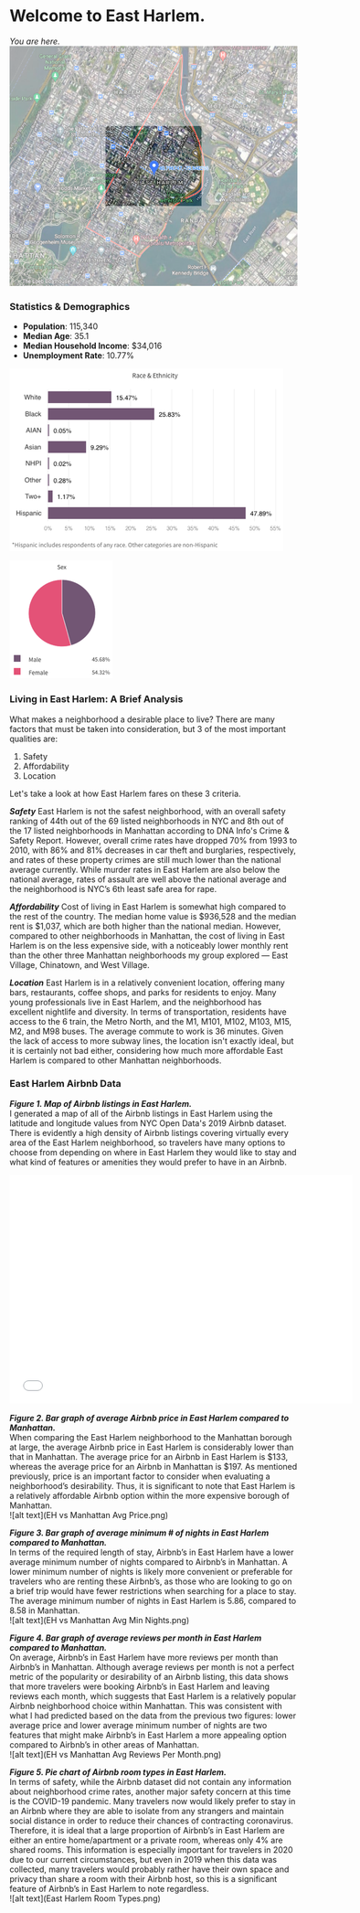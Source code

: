 # Welcome to East Harlem.

_You are here._  
![alt text](HighlightedMap.png)

### Statistics & Demographics

- **Population**: 115,340  
- **Median Age**: 35.1  
- **Median Household Income**: $34,016  
- **Unemployment Rate**: 10.77%  

![alt text](EHrace.png)  

![alt text](EHsex.png)  

### Living in East Harlem: A Brief Analysis

What makes a neighborhood a desirable place to live? There are many factors that must be taken into consideration, but 3 of the most important qualities are:  
1. Safety
2. Affordability
3. Location  

Let's take a look at how East Harlem fares on these 3 criteria.  

**_Safety_**  East Harlem is not the safest neighborhood, with an overall safety ranking of 44th out of the 69 listed neighborhoods in NYC and 8th out of the 17 listed neighborhoods in Manhattan according to DNA Info's Crime & Safety Report. However, overall crime rates have dropped 70% from 1993 to 2010, with 86% and 81% decreases in car theft and burglaries, respectively, and rates of these property crimes are still much lower than the national average currently. While murder rates in East Harlem are also below the national average, rates of assault are well above the national average and the neighborhood is NYC’s 6th least safe area for rape.  

**_Affordability_**  Cost of living in East Harlem is somewhat high compared to the rest of the country. The median home value is $936,528 and the median rent is $1,037, which are both higher than the national median. However, compared to other neighborhoods in Manhattan, the cost of living in East Harlem is on the less expensive side, with a noticeably lower monthly rent than the other three Manhattan neighborhoods my group explored — East Village, Chinatown, and West Village.  

**_Location_**  East Harlem is in a relatively convenient location, offering many bars, restaurants, coffee shops, and parks for residents to enjoy. Many young professionals live in East Harlem, and the neighborhood has excellent nightlife and diversity. In terms of transportation, residents have access to the 6 train, the Metro North, and the M1, M101, M102, M103, M15, M2, and M98 buses. The average commute to work is 36 minutes. Given the lack of access to more subway lines, the location isn't exactly ideal, but it is certainly not bad either, considering how much more affordable East Harlem is compared to other Manhattan neighborhoods.  

### East Harlem Airbnb Data

**_Figure 1. Map of Airbnb listings in East Harlem._**  
I generated a map of all of the Airbnb listings in East Harlem using the latitude and longitude values from NYC Open Data's 2019 Airbnb dataset. There is evidently a high density of Airbnb listings covering virtually every area of the East Harlem neighborhood, so travelers have many options to choose from depending on where in East Harlem they would like to stay and what kind of features or amenities they would prefer to have in an Airbnb.
<dl>
<iframe src="East Harlem Airbnb Listings Map.html" width="600" height="400" frameborder="0" frameborder="0" marginwidth="0" marginheight="0" allowfullscreen></iframe>
</dl>  
  
  
**_Figure 2. Bar graph of average Airbnb price in East Harlem compared to Manhattan._**  
When comparing the East Harlem neighborhood to the Manhattan borough at large, the average Airbnb price in East Harlem is considerably lower than that in Manhattan. The average price for an Airbnb in East Harlem is $133, whereas the average price for an Airbnb in Manhattan is $197. As mentioned previously, price is an important factor to consider when evaluating a neighborhood’s desirability. Thus, it is significant to note that East Harlem is a relatively affordable Airbnb option within the more expensive borough of Manhattan.  
![alt text](EH vs Manhattan Avg Price.png)  
  
  
**_Figure 3. Bar graph of average minimum # of nights in East Harlem compared to Manhattan._**  
In terms of the required length of stay, Airbnb’s in East Harlem have a lower average minimum number of nights compared to Airbnb’s in Manhattan. A lower minimum number of nights is likely more convenient or preferable for travelers who are renting these Airbnb’s, as those who are looking to go on a brief trip would have fewer restrictions when searching for a place to stay. The average minimum number of nights in East Harlem is 5.86, compared to 8.58 in Manhattan.  
![alt text](EH vs Manhattan Avg Min Nights.png)  
  
  
**_Figure 4. Bar graph of average reviews per month in East Harlem compared to Manhattan._**  
On average, Airbnb’s in East Harlem have more reviews per month than Airbnb’s in Manhattan. Although average reviews per month is not a perfect metric of the popularity or desirability of an Airbnb listing, this data shows that more travelers were booking Airbnb’s in East Harlem and leaving reviews each month, which suggests that East Harlem is a relatively popular Airbnb neighborhood choice within Manhattan. This was consistent with what I had predicted based on the data from the previous two figures: lower average price and lower average minimum number of nights are two features that might make Airbnb’s in East Harlem a more appealing option compared to Airbnb’s in other areas of Manhattan.  
![alt text](EH vs Manhattan Avg Reviews Per Month.png)  
  
  
**_Figure 5. Pie chart of Airbnb room types in East Harlem._**  
In terms of safety, while the Airbnb dataset did not contain any information about neighborhood crime rates, another major safety concern at this time is the COVID-19 pandemic. Many travelers now would likely prefer to stay in an Airbnb where they are able to isolate from any strangers and maintain social distance in order to reduce their chances of contracting coronavirus. Therefore, it is ideal that a large proportion of Airbnb’s in East Harlem are either an entire home/apartment or a private room, whereas only 4% are shared rooms. This information is especially important for travelers in 2020 due to our current circumstances, but even in 2019 when this data was collected, many travelers would probably rather have their own space and privacy than share a room with their Airbnb host, so this is a significant feature of Airbnb’s in East Harlem to note regardless.  
![alt text](East Harlem Room Types.png)  
